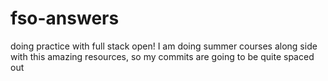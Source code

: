 # fso-answers
doing practice with full stack open!
I am doing summer courses along side with this amazing resources, so my commits are going to be quite spaced out
